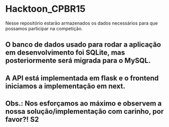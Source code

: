 # Hacktoon_CPBR15
Nesse repositório estarão armazenados os dados necessários para que possamos participar na competição.

## O banco de dados usado para rodar a aplicação em desenvolvimento foi SQLite, mas posteriormente será migrada para o MySQL.

## A API está implementada em flask e o frontend iniciamos a implementação em next.

## Obs.: Nos esforçamos ao máximo e observem a nossa solução/implementação com carinho, por favor?! S2
